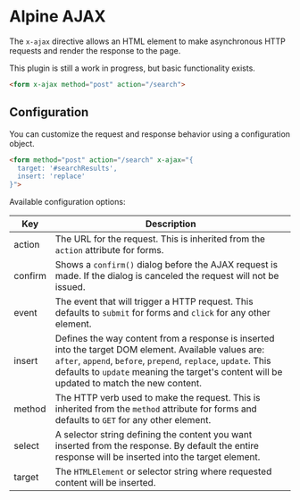 # Alpine AJAX

The `x-ajax` directive allows an HTML element to make asynchronous HTTP requests and render the response to the page.

This plugin is still a work in progress, but basic functionality exists.

```html
<form x-ajax method="post" action="/search">
```

## Configuration

You can customize the request and response behavior using a configuration object.

```html
<form method="post" action="/search" x-ajax="{
  target: '#searchResults',
  insert: 'replace'
}">
```

Available configuration options:

Key | Description
---|---
action | The URL for the request. This is inherited from the `action` attribute for forms.
confirm | Shows a `confirm()` dialog before the AJAX request is made. If the dialog is canceled the request will not be issued.
event | The event that will trigger a HTTP request. This defaults to `submit` for forms and `click` for any other element.
insert | Defines the way content from a response is inserted into the target DOM element. Available values are:  `after`, `append`, `before`, `prepend`, `replace`, `update`. This defaults to `update` meaning the target's content will be updated to match the new content.
method | The HTTP verb used to make the request. This is inherited from the `method` attribute for forms and defaults to `GET` for any other element.
select | A selector string defining the content you want inserted from the response. By default the entire response will be inserted into the target element.
target | The `HTMLElement` or selector string where requested content will be inserted.
